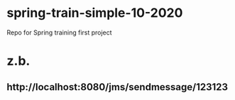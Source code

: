 # spring-train-simple-10-2020
Repo for Spring training first project


# z.b. 
## http://localhost:8080/jms/sendmessage/123123

